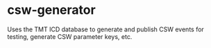 # csw-generator
Uses the TMT ICD database to generate and publish CSW events for testing, generate CSW parameter keys, etc. 
